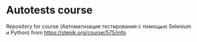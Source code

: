 # Autotests course 
Repository for course (Автоматизация тестирования с помощью Selenium и Python) from https://stepik.org/course/575/info
